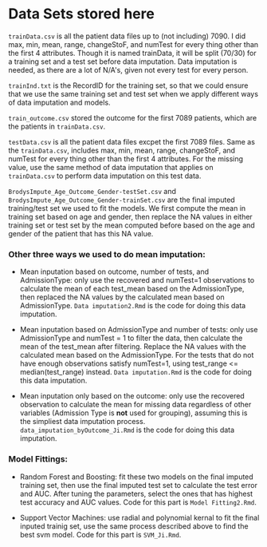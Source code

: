 # Data Sets stored here

`trainData.csv` is all the patient data files up to (not including) 7090. I did max, min, mean, range, changeStoF, and numTest for every thing other than the first 4 attributes. Though it is named trainData, it will be split (70/30) for a training set and a test set before data imputation. Data imputation is needed, as there are a lot of N/A's, given not every test for every person. 

`trainInd.txt` is the RecordID for the training set, so that we could ensure that we use the same training set and test set when we apply different ways of data imputation and models. 

`train_outcome.csv` stored the outcome for the first 7089 patients, which are the patients in `trainData.csv`.

`testData.csv` is all the patient data files excpet the first 7089 files. Same as the `trainData.csv`, includes max, min, mean, range, changeStoF, and numTest for every thing other than the first 4 attributes. For the missing value, use the same method of data imputation that applies on `trainData.csv` to perform data imputation on this test data.

`BrodysImpute_Age_Outcome_Gender-testSet.csv` and `BrodysImpute_Age_Outcome_Gender-trainSet.csv` are the final imputed training/test set we used to fit the models. We first compute the mean in training set based on age and gender, then replace the NA values in either training set or test set by the mean computed before based on the age and gender of the patient that has this NA value.

### Other three ways we used to do mean imputation:

+ Mean inputation based on outcome, number of tests, and AdmissionType: only use the recovered and numTest=1 observations to calculate the mean of each test_mean based on the AdmissionType, then replaced the NA values by the calculated mean based on AdmissionType. `Data imputation2.Rmd` is the code for doing this data imputation.

+ Mean inputation based on AdmissionType and number of tests: only use AdmissionType and numTest = 1 to filter the data, then calculate the mean of the test_mean after filtering. Replace the NA values with the calculated mean based on the AdmissionType. For the tests that do not have enough observations satisfy numTest=1, using test_range <= median(test_range) instead. `Data imputation.Rmd` is the code for doing this data imputation.

+ Mean inputation only based on the outcome: only use the recovered observation to calculate the mean for missing data regardless of other variables (Admission Type is **not** used for grouping), assuming this is the simpliest data imputation process. `data_imputation_byOutcome_Ji.Rmd` is the code for doing this data imputation.


### Model Fittings:

+ Random Forest and Boosting: fit these two models on the final imputed training set, then use the final imputed test set to calculate the test error and AUC. After tuning the parameters, select the ones that has highest test accuracy and AUC values. Code for this part is `Model Fitting2.Rmd`.

+ Support Vector Machines: use radial and polynomial kernal to fit the final inputed trainig set, use the same process described above to find the best svm model. Code for this part is `SVM_Ji.Rmd`.

